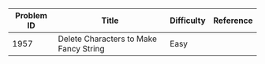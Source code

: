 | Problem ID | Title | Difficulty | Reference
| --- | --- | --- | ---
| 1957 | Delete Characters to Make Fancy String | Easy | 
